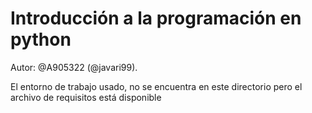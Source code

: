  # Introducción a la programación en python
 Autor: @A905322 (@javari99).

 El entorno de trabajo usado, no se encuentra en este directorio pero el archivo de requisitos está disponible
 